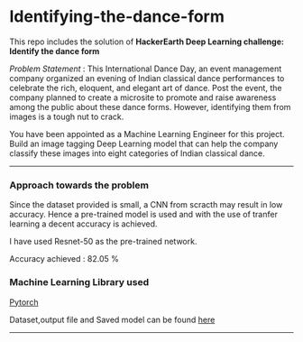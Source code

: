 # Identifying-the-dance-form

This repo includes the solution of **HackerEarth Deep Learning challenge: Identify the dance form**

*Problem Statement* : This International Dance Day, an event management company organized an evening of Indian classical dance performances to celebrate the rich, eloquent, and elegant art of dance. Post the event, the company planned to create a microsite to promote and raise awareness among the public about these dance forms. However, identifying them from images is a tough nut to crack.

You have been appointed as a Machine Learning Engineer for this project. Build an image tagging Deep Learning model that can help the company classify these images into eight categories of Indian classical dance.

------------------------------------------------------------------------------------------------------------------------------------------

### Approach towards the problem 

Since the dataset provided is small, a CNN from scracth may result in low accuracy. Hence a pre-trained model is used and with the use of tranfer learning a decent accuracy is achieved.

I have used Resnet-50 as the pre-trained network.

Accuracy achieved : 82.05 % 

### Machine Learning Library used

[Pytorch](https://pytorch.org/tutorials/beginner/blitz/tensor_tutorial.html)

Dataset,output file and Saved model can be found [here](https://drive.google.com/drive/folders/1tBrwl3MknlsGWOTbBm2SggzQ87wMm7pQ?usp=sharing)

----------------------------------------------------------------------------------------------------------------------------------------
